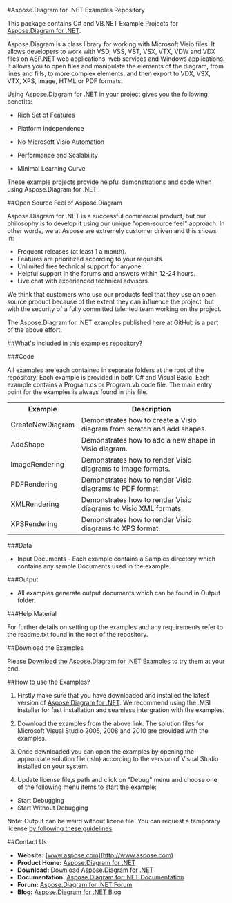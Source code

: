 #Aspose.Diagram for .NET Examples Repository

This package contains C# and VB.NET Example Projects for [Aspose.Diagram for .NET](http://www.aspose.com/categories/.net-components/aspose.diagram-for-.net/default.aspx).

Aspose.Diagram is a class library for working with Microsoft Visio files. It allows developers to work with VSD, VSS, VST, VSX, VTX, VDW and VDX files on ASP.NET web applications, web services and Windows applications. It allows you to open files and manipulate the elements of the diagram, from lines and fills, to more complex elements, and then export to VDX, VSX, VTX, XPS, image, HTML or PDF formats.

Using Aspose.Diagram for .NET in your project gives you the following benefits:

+ Rich Set of Features

+ Platform Independence

+ No Microsoft Visio Automation

+ Performance and Scalability

+ Minimal Learning Curve

These example projects provide helpful demonstrations and code when using Aspose.Diagram for .NET .

##Open Source Feel of Aspose.Diagram

Aspose.Diagram for .NET is a successful commercial product, but our philosophy is to develop it using our unique "open-source feel" approach. In other words, we at Aspose are extremely customer driven and this shows in:
+ Frequent releases (at least 1 a month).
+ Features are prioritized according to your requests.
+ Unlimited free technical support for anyone.
+ Helpful support in the forums and answers within 12-24 hours.
+ Live chat with experienced technical advisors.
 
We think that customers who use our products feel that they use an open source product because of the extent they can influence the project, but with the security of a fully committed talented team working on the project.

The Aspose.Diagram for .NET examples published here at GitHub is a part of the above effort.

##What's included in this examples repository?

###Code

All examples are each contained in separate folders at the root of the repository. Each example is provided in both C# and Visual Basic. Each example contains a Program.cs or Program.vb code file. The main entry point for the examples is always found in this file.

<table>
  <tr><th>Example<th>Description</th></tr>
  <tr><td>CreateNewDiagram</td><td>Demonstrates how to create a Visio diagram from scratch and add shapes.</td></tr>
  <tr><td>AddShape</td><td>Demonstrates how to add a new shape in Visio diagram.</td></tr>
  <tr><td>ImageRendering</td><td>Demonstrates how to render Visio diagrams to image formats.</td></tr>
  <tr><td>PDFRendering</td><td>Demonstrates how to render Visio diagrams to PDF format.</td></tr>
  <tr><td>XMLRendering</td><td>Demonstrates how to render Visio diagrams to Visio XML formats.</td></tr>
  <tr><td>XPSRendering</td><td>Demonstrates how to render Visio diagrams to XPS format.</td></tr>
</table>

###Data

+ Input Documents - Each example contains a Samples directory which contains any sample Documents used in the example.

###Output

+ All examples generate output documents which can be found in Output folder.


###Help Material

For further details on setting up the examples and any requirements refer to the readme.txt found in the root of the repository.


##Download the Examples

Please [Download the Aspose.Diagram for .NET Examples](https://github.com/asposediagram/Aspose_Diagram_NET/downloads) to try them at your end.


##How to use the Examples?

1. Firstly make sure that you have downloaded and installed the latest version of [Aspose.Diagram for .NET](http://www.aspose.com/community/files/51/.net-components/aspose.diagram-for-.net/default.aspx). We recommend using the .MSI installer for fast installation and seamless intergration with the examples.

2. Download the examples from the above link. The solution files for Microsoft Visual Studio 2005, 2008 and 2010 are provided with the examples.

3. Once downloaded you can open the examples by opening the appropriate solution file (.sln) according to the version of Visual Studio installed on your system.

4. Update license file,s path and click on "Debug" menu and choose one of the following menu items to start the example:

- Start Debugging
- Start Without Debugging

Note: Output can be weird without licene file. You can request a temporary license [by following these guidelines](http://www.aspose.com/corporate/purchase/faqs/temporary-license.aspx)

##Contact Us

+ **Website:** [www.aspose.com](http://www.aspose.com)
+ **Product Home:** [Aspose.Diagram for .NET](http://www.aspose.com/categories/.net-components/aspose.diagram-for-.net/default.aspx)
+ **Download:** [Download Aspose.Diagram for .NET](http://www.aspose.com/community/files/51/.net-components/aspose.diagram-for-.net/default.aspx)
+ **Documentation:** [Aspose.Diagram for .NET Documentation](http://www.aspose.com/documentation/.net-components/aspose.diagram-for-.net/index.html)
+ **Forum:** [Aspose.Diagram for .NET Forum](http://www.aspose.com/community/forums/aspose.diagram-product-family/489/showforum.aspx)
+ **Blog:** [Aspose.Diagram for .NET Blog](http://www.aspose.com/blogs/aspose-products/aspose-diagram-product-family.html)

